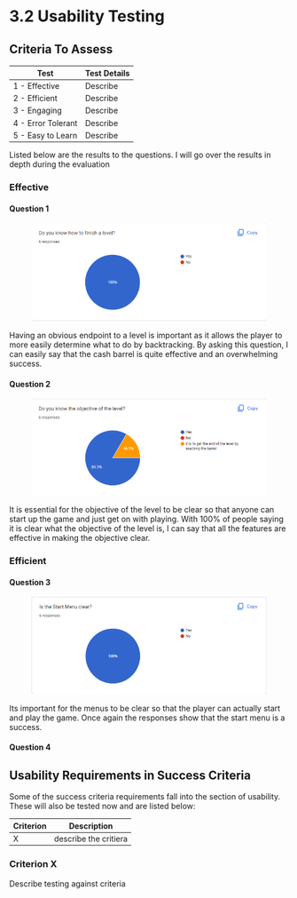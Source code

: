 # 3.2 Usability Testing

## Criteria To Assess

| Test               | Test Details |
| ------------------ | ------------ |
| 1 - Effective      | Describe     |
| 2 - Efficient      | Describe     |
| 3 - Engaging       | Describe     |
| 4 - Error Tolerant | Describe     |
| 5 - Easy to Learn  | Describe     |

Listed below are the results to the questions. I will go over the results in depth during the evaluation

### Effective

#### Question 1&#x20;

<figure><img src="../.gitbook/assets/image (1).png" alt=""><figcaption></figcaption></figure>

Having an obvious endpoint to a level is important as it allows the player to more easily determine what to do by backtracking. By asking this question, I can easily say that the cash barrel is quite effective and an overwhelming success.

#### Question 2

<figure><img src="../.gitbook/assets/image.png" alt=""><figcaption></figcaption></figure>

It is essential for the objective of the level to be clear so that anyone can start up the game and just get on with playing. With 100% of people saying it is clear what the objective of the level is, I can say that all the features are effective in making the objective clear.

&#x20;

### Efficient&#x20;

#### Question 3&#x20;

<figure><img src="../.gitbook/assets/image (3).png" alt=""><figcaption></figcaption></figure>

Its important for the menus to be clear so that the player can actually start and play the game. Once again the responses show that the start menu is a success.

#### Question 4&#x20;



## Usability Requirements in Success Criteria

Some of the success criteria requirements fall into the section of usability. These will also be tested now and are listed below:

| Criterion | Description           |
| --------- | --------------------- |
| X         | describe the critiera |

### Criterion X

Describe testing against criteria
